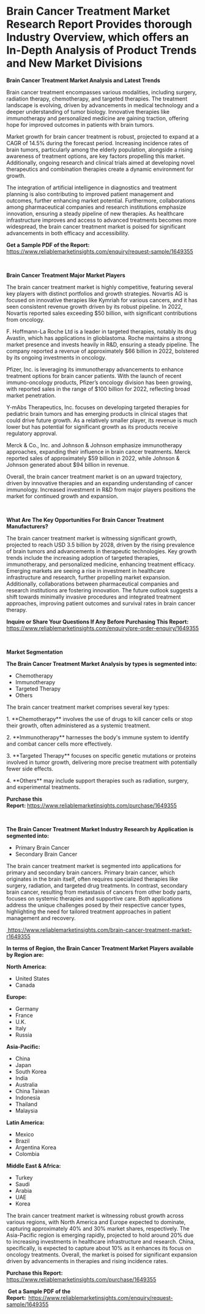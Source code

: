 <p><h1>Brain Cancer Treatment Market Research Report Provides thorough Industry Overview, which offers an In-Depth Analysis of Product Trends and New Market Divisions</h1></p><p><strong>Brain Cancer Treatment Market Analysis and Latest Trends</strong></p>
<p><p>Brain cancer treatment encompasses various modalities, including surgery, radiation therapy, chemotherapy, and targeted therapies. The treatment landscape is evolving, driven by advancements in medical technology and a deeper understanding of tumor biology. Innovative therapies like immunotherapy and personalized medicine are gaining traction, offering hope for improved outcomes in patients with brain tumors.</p><p>Market growth for brain cancer treatment is robust, projected to expand at a CAGR of 14.5% during the forecast period. Increasing incidence rates of brain tumors, particularly among the elderly population, alongside a rising awareness of treatment options, are key factors propelling this market. Additionally, ongoing research and clinical trials aimed at developing novel therapeutics and combination therapies create a dynamic environment for growth.</p><p>The integration of artificial intelligence in diagnostics and treatment planning is also contributing to improved patient management and outcomes, further enhancing market potential. Furthermore, collaborations among pharmaceutical companies and research institutions emphasize innovation, ensuring a steady pipeline of new therapies. As healthcare infrastructure improves and access to advanced treatments becomes more widespread, the brain cancer treatment market is poised for significant advancements in both efficacy and accessibility.</p></p>
<p><strong>Get a Sample PDF of the Report:&nbsp;</strong> <a href="https://www.reliablemarketinsights.com/enquiry/request-sample/1649355?utm_campaign=2275&utm_medium=2&utm_source=Github&utm_content=ia&utm_term=12042025&utm_id=brain-cancer-treatment">https://www.reliablemarketinsights.com/enquiry/request-sample/1649355</a></p>
<p>&nbsp;</p>
<p><strong>Brain Cancer Treatment Major Market Players</strong></p>
<p><p>The brain cancer treatment market is highly competitive, featuring several key players with distinct portfolios and growth strategies. Novartis AG is focused on innovative therapies like Kymriah for various cancers, and it has seen consistent revenue growth driven by its robust pipeline. In 2022, Novartis reported sales exceeding $50 billion, with significant contributions from oncology.</p><p>F. Hoffmann-La Roche Ltd is a leader in targeted therapies, notably its drug Avastin, which has applications in glioblastoma. Roche maintains a strong market presence and invests heavily in R&D, ensuring a steady pipeline. The company reported a revenue of approximately $66 billion in 2022, bolstered by its ongoing investments in oncology.</p><p>Pfizer, Inc. is leveraging its immunotherapy advancements to enhance treatment options for brain cancer patients. With the launch of recent immuno-oncology products, Pfizer’s oncology division has been growing, with reported sales in the range of $100 billion for 2022, reflecting broad market penetration.</p><p>Y-mAbs Therapeutics, Inc. focuses on developing targeted therapies for pediatric brain tumors and has emerging products in clinical stages that could drive future growth. As a relatively smaller player, its revenue is much lower but has potential for significant growth as its products receive regulatory approval.</p><p>Merck & Co., Inc. and Johnson & Johnson emphasize immunotherapy approaches, expanding their influence in brain cancer treatments. Merck reported sales of approximately $59 billion in 2022, while Johnson & Johnson generated about $94 billion in revenue.</p><p>Overall, the brain cancer treatment market is on an upward trajectory, driven by innovative therapies and an expanding understanding of cancer immunology. Increased investment in R&D from major players positions the market for continued growth and expansion.</p></p>
<p>&nbsp;</p>
<p><strong>What Are The Key Opportunities For Brain Cancer Treatment Manufacturers?</strong></p>
<p><p>The brain cancer treatment market is witnessing significant growth, projected to reach USD 3.5 billion by 2028, driven by the rising prevalence of brain tumors and advancements in therapeutic technologies. Key growth trends include the increasing adoption of targeted therapies, immunotherapy, and personalized medicine, enhancing treatment efficacy. Emerging markets are seeing a rise in investment in healthcare infrastructure and research, further propelling market expansion. Additionally, collaborations between pharmaceutical companies and research institutions are fostering innovation. The future outlook suggests a shift towards minimally invasive procedures and integrated treatment approaches, improving patient outcomes and survival rates in brain cancer therapy.</p></p>
<p><strong>Inquire or Share Your Questions If Any Before Purchasing This Report:</strong> <a href="https://www.reliablemarketinsights.com/enquiry/pre-order-enquiry/1649355?utm_campaign=2275&utm_medium=2&utm_source=Github&utm_content=ia&utm_term=12042025&utm_id=brain-cancer-treatment">https://www.reliablemarketinsights.com/enquiry/pre-order-enquiry/1649355</a></p>
<p>&nbsp;</p>
<p><strong>Market Segmentation</strong></p>
<p><strong>The Brain Cancer Treatment Market Analysis by types is segmented into:</strong></p>
<p><ul><li>Chemotherapy</li><li>Immunotherapy</li><li>Targeted Therapy</li><li>Others</li></ul></p>
<p><p>The brain cancer treatment market comprises several key types: </p><p>1. **Chemotherapy** involves the use of drugs to kill cancer cells or stop their growth, often administered as a systemic treatment. </p><p>2. **Immunotherapy** harnesses the body's immune system to identify and combat cancer cells more effectively. </p><p>3. **Targeted Therapy** focuses on specific genetic mutations or proteins involved in tumor growth, delivering more precise treatment with potentially fewer side effects. </p><p>4. **Others** may include support therapies such as radiation, surgery, and experimental treatments.</p></p>
<p><strong>Purchase this Report:&nbsp;</strong><a href="https://www.reliablemarketinsights.com/purchase/1649355?utm_campaign=2275&utm_medium=2&utm_source=Github&utm_content=ia&utm_term=12042025&utm_id=brain-cancer-treatment">https://www.reliablemarketinsights.com/purchase/1649355</a></p>
<p>&nbsp;</p>
<p><strong>The Brain Cancer Treatment Market Industry Research by Application is segmented into:</strong></p>
<p><ul><li>Primary Brain Cancer</li><li>Secondary Brain Cancer</li></ul></p>
<p><p>The brain cancer treatment market is segmented into applications for primary and secondary brain cancers. Primary brain cancer, which originates in the brain itself, often requires specialized therapies like surgery, radiation, and targeted drug treatments. In contrast, secondary brain cancer, resulting from metastasis of cancers from other body parts, focuses on systemic therapies and supportive care. Both applications address the unique challenges posed by their respective cancer types, highlighting the need for tailored treatment approaches in patient management and recovery.</p></p>
<p><a href="https://www.reliablemarketinsights.com/brain-cancer-treatment-market-r1649355?utm_campaign=2275&utm_medium=2&utm_source=Github&utm_content=ia&utm_term=12042025&utm_id=brain-cancer-treatment">&nbsp;https://www.reliablemarketinsights.com/brain-cancer-treatment-market-r1649355</a></p>
<p><strong>In terms of Region, the Brain Cancer Treatment Market Players available by Region are:</strong></p>
<p>
    <p> <strong> North America: </strong>
        <ul>
            <li>United States</li>
            <li>Canada</li>
        </ul>
        </p> 
    <p> <strong> Europe: </strong>
        <ul>
            <li>Germany</li>
            <li>France</li>
            <li>U.K.</li>
            <li>Italy</li>
            <li>Russia</li>
        </ul>
        </p> 
    <p> <strong> Asia-Pacific: </strong>
        <ul>
            <li>China</li>
            <li>Japan</li>
            <li>South Korea</li>
            <li>India</li>
            <li>Australia</li>
            <li>China Taiwan</li>
            <li>Indonesia</li>
            <li>Thailand</li>
            <li>Malaysia</li>
        </ul>
        </p> 
    <p> <strong> Latin America: </strong>
        <ul>
            <li>Mexico</li>
            <li>Brazil</li>
            <li>Argentina Korea</li>
            <li>Colombia</li>
        </ul>
        </p> 
    <p> <strong> Middle East & Africa: </strong>
        <ul>
            <li>Turkey</li>
            <li>Saudi</li>
            <li>Arabia</li>
            <li>UAE</li>
            <li>Korea</li>
        </ul>
    </p>
    </p>
<p><p>The brain cancer treatment market is witnessing robust growth across various regions, with North America and Europe expected to dominate, capturing approximately 40% and 30% market shares, respectively. The Asia-Pacific region is emerging rapidly, projected to hold around 20% due to increasing investments in healthcare infrastructure and research. China, specifically, is expected to capture about 10% as it enhances its focus on oncology treatments. Overall, the market is poised for significant expansion driven by advancements in therapies and rising incidence rates.</p></p>
<p><strong>Purchase this Report: </strong><a href="https://www.reliablemarketinsights.com/purchase/1649355?utm_campaign=2275&utm_medium=2&utm_source=Github&utm_content=ia&utm_term=12042025&utm_id=brain-cancer-treatment">https://www.reliablemarketinsights.com/purchase/1649355</a></p>
<p>&nbsp;<strong>Get a Sample PDF of the Report:&nbsp;&nbsp;</strong><a href="https://www.reliablemarketinsights.com/enquiry/request-sample/1649355?utm_campaign=2275&utm_medium=2&utm_source=Github&utm_content=ia&utm_term=12042025&utm_id=brain-cancer-treatment">https://www.reliablemarketinsights.com/enquiry/request-sample/1649355</a></p>
<p><strong></strong></p>
<p><p></p><p></p><p></p></p>